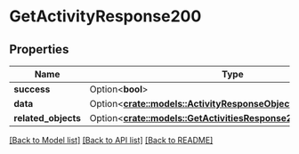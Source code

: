 # GetActivityResponse200

## Properties

Name | Type | Description | Notes
------------ | ------------- | ------------- | -------------
**success** | Option<**bool**> |  | [optional]
**data** | Option<[**crate::models::ActivityResponseObject**](activityResponseObject.md)> |  | [optional]
**related_objects** | Option<[**crate::models::GetActivitiesResponse200RelatedObjects**](getActivitiesResponse200_related_objects.md)> |  | [optional]

[[Back to Model list]](../README.md#documentation-for-models) [[Back to API list]](../README.md#documentation-for-api-endpoints) [[Back to README]](../README.md)



